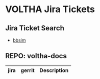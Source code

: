VOLTHA Jira Tickets
===================

Jira Ticket Search
------------------

- [bbsim](https://jira.opencord.org/issues/?jql=(text%20~%20"bbsim")%20AND%20(resolution%20IS%20EMPTY))


REPO: voltha-docs
-----------------
    
| jira | gerrit | Description |
| -----| ------ | ------------|
